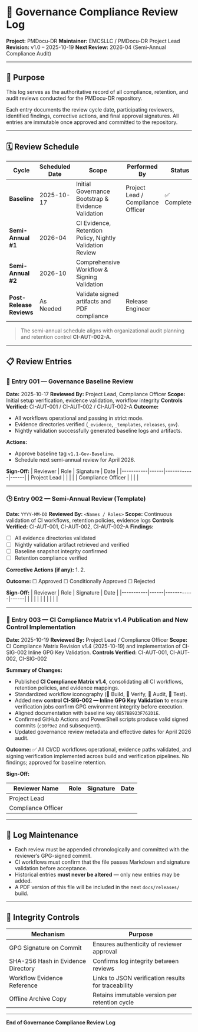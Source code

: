 # 🧮 Governance Compliance Review Log

**Project:** PMDocu-DR
**Maintainer:** EMCSLLC / PMDocu-DR Project Lead
**Revision:** v1.0 – 2025-10-19
**Next Review:** 2026-04 (Semi-Annual Compliance Audit)

---

## 🧭 Purpose

This log serves as the authoritative record of all compliance, retention, and audit reviews conducted for the PMDocu-DR repository.

Each entry documents the review cycle date, participating reviewers, identified findings, corrective actions, and final approval signatures.
All entries are immutable once approved and committed to the repository.

---

## 🗓️ Review Schedule

| **Cycle** | **Scheduled Date** | **Scope** | **Performed By** | **Status** |
|------------|--------------------|------------|------------------|-------------|
| **Baseline** | 2025-10-17 | Initial Governance Bootstrap & Evidence Validation | Project Lead / Compliance Officer | ✅ Completed |
| **Semi-Annual #1** | 2026-04 | CI Evidence, Retention Policy, Nightly Validation Review | | |
| **Semi-Annual #2** | 2026-10 | Comprehensive Workflow & Signing Validation | | |
| **Post-Release Reviews** | As Needed | Validate signed artifacts and PDF compliance | Release Engineer | |

> The semi-annual schedule aligns with organizational audit planning and retention control **CI-AUT-002-A**.

---

## 📋 Review Entries

### 🧩 Entry 001 — Governance Baseline Review
**Date:** 2025-10-17
**Reviewed By:** Project Lead, Compliance Officer
**Scope:** Initial setup verification, evidence validation, workflow integrity
**Controls Verified:** CI-AUT-001 / CI-AUT-002 / CI-AUT-002-A
**Outcome:**
- All workflows operational and passing in strict mode.
- Evidence directories verified (`_evidence`, `_templates`, `releases`, `gov`).
- Nightly validation successfully generated baseline logs and artifacts.

**Actions:**
- Approve baseline tag `v1.1-Gov-Baseline`.
- Schedule next semi-annual review for April 2026.

**Sign-Off:**
| Reviewer | Role | Signature | Date |
|-----------|------|------------|------|
| Project Lead | | | |
| Compliance Officer | | | |

---

### 🕒 Entry 002 — Semi-Annual Review (Template)

**Date:** `YYYY-MM-DD`
**Reviewed By:** `<Names / Roles>`
**Scope:** Continuous validation of CI workflows, retention policies, evidence logs
**Controls Verified:** CI-AUT-001, CI-AUT-002, CI-AUT-002-A
**Findings:**
- ☐ All evidence directories validated
- ☐ Nightly validation artifact retrieved and verified
- ☐ Baseline snapshot integrity confirmed
- ☐ Retention compliance verified

**Corrective Actions (if any):**
1.
2.

**Outcome:** ☐ Approved ☐ Conditionally Approved ☐ Rejected

**Sign-Off:**
| Reviewer | Role | Signature | Date |
|-----------|------|------------|------|
| | | | |
| | | | |

---

### 🧮 Entry 003 — CI Compliance Matrix v1.4 Publication and New Control Implementation

**Date:** 2025-10-19
**Reviewed By:** Project Lead / Compliance Officer
**Scope:** CI Compliance Matrix Revision v1.4 (2025-10-19) and implementation of CI-SIG-002 Inline GPG Key Validation.
**Controls Verified:** CI-AUT-001, CI-AUT-002, CI-SIG-002

**Summary of Changes:**
- Published **CI Compliance Matrix v1.4**, consolidating all CI workflows, retention policies, and evidence mappings.
- Standardized workflow iconography (🧾 Build, 🔏 Verify, 🧮 Audit, 🧪 Test).
- Added new **control CI-SIG-002 — Inline GPG Key Validation** to ensure verification jobs confirm GPG environment integrity before execution.
- Aligned documentation with baseline key `0B57BB923F762D1E`.
- Confirmed GitHub Actions and PowerShell scripts produce valid signed commits (`c10f9e2` and subsequent).
- Updated governance review metadata and effective dates for April 2026 audit.

**Outcome:**
✅ All CI/CD workflows operational, evidence paths validated, and signing verification implemented across build and verification pipelines.
No findings; approved for baseline retention.

**Sign-Off:**

| Reviewer Name | Role | Signature | Date |
|----------------|------|-----------|------|
| Project Lead   |     |     |     |
| Compliance Officer |     |     |     |

---

## 🧾 Log Maintenance

- Each review must be appended chronologically and committed with the reviewer’s GPG-signed commit.
- CI workflows must confirm that the file passes Markdown and signature validation before acceptance.
- Historical entries **must never be altered** — only new entries may be added.
- A PDF version of this file will be included in the next `docs/releases/` build.

---

## 🔐 Integrity Controls

| **Mechanism** | **Purpose** |
|----------------|-------------|
| GPG Signature on Commit | Ensures authenticity of reviewer approval |
| SHA-256 Hash in Evidence Directory | Confirms log integrity between reviews |
| Workflow Evidence Reference | Links to JSON verification results for traceability |
| Offline Archive Copy | Retains immutable version per retention cycle |

---

**End of Governance Compliance Review Log**
